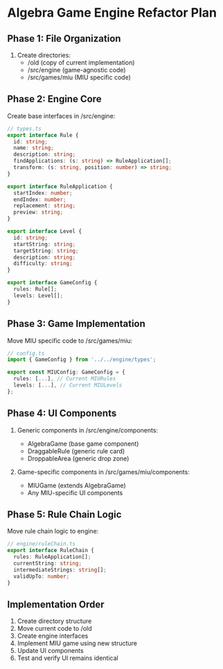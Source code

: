 # Algebra Game Engine Refactor Plan

## Phase 1: File Organization
1. Create directories:
   - /old (copy of current implementation)
   - /src/engine (game-agnostic code)
   - /src/games/miu (MIU specific code)

## Phase 2: Engine Core
Create base interfaces in /src/engine:
```typescript
// types.ts
export interface Rule {
  id: string;
  name: string;
  description: string;
  findApplications: (s: string) => RuleApplication[];
  transform: (s: string, position: number) => string;
}

export interface RuleApplication {
  startIndex: number;
  endIndex: number;
  replacement: string;
  preview: string;
}

export interface Level {
  id: string;
  startString: string;
  targetString: string;
  description: string;
  difficulty: string;
}

export interface GameConfig {
  rules: Rule[];
  levels: Level[];
}
```

## Phase 3: Game Implementation
Move MIU specific code to /src/games/miu:
```typescript
// config.ts
import { GameConfig } from '../../engine/types';

export const MIUConfig: GameConfig = {
  rules: [...], // Current MIURules
  levels: [...], // Current MIULevels
};
```

## Phase 4: UI Components
1. Generic components in /src/engine/components:
   - AlgebraGame (base game component)
   - DraggableRule (generic rule card)
   - DroppableArea (generic drop zone)

2. Game-specific components in /src/games/miu/components:
   - MIUGame (extends AlgebraGame)
   - Any MIU-specific UI components

## Phase 5: Rule Chain Logic
Move rule chain logic to engine:
```typescript
// engine/ruleChain.ts
export interface RuleChain {
  rules: RuleApplication[];
  currentString: string;
  intermediateStrings: string[];
  validUpTo: number;
}
```

## Implementation Order
1. Create directory structure
2. Move current code to /old
3. Create engine interfaces
4. Implement MIU game using new structure
5. Update UI components
6. Test and verify UI remains identical